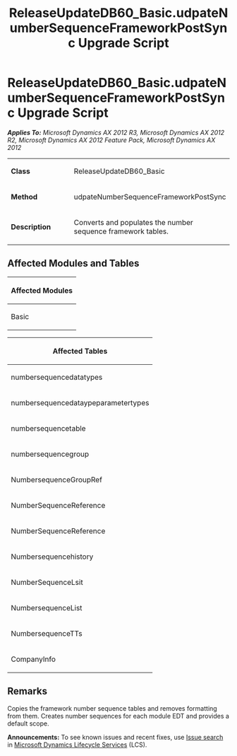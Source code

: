 ﻿---
title: ReleaseUpdateDB60_Basic.udpateNumberSequenceFrameworkPostSync Upgrade Script
TOCTitle: ReleaseUpdateDB60_Basic.udpateNumberSequenceFrameworkPostSync Upgrade Script
ms:assetid: 574e7234-77ee-3f37-250f-9528202c3a5a
ms:mtpsurl: https://msdn.microsoft.com/en-us/library/JJ736204(v=AX.60)
ms:contentKeyID: 49708379
ms.date: 05/18/2015
mtps_version: v=AX.60
---

# ReleaseUpdateDB60\_Basic.udpateNumberSequenceFrameworkPostSync Upgrade Script 


_**Applies To:** Microsoft Dynamics AX 2012 R3, Microsoft Dynamics AX 2012 R2, Microsoft Dynamics AX 2012 Feature Pack, Microsoft Dynamics AX 2012_

<table>
<colgroup>
<col style="width: 50%" />
<col style="width: 50%" />
</colgroup>
<tbody>
<tr class="odd">
<td><p><strong>Class</strong></p></td>
<td><p>ReleaseUpdateDB60_Basic</p></td>
</tr>
<tr class="even">
<td><p><strong>Method</strong></p></td>
<td><p>udpateNumberSequenceFrameworkPostSync</p></td>
</tr>
<tr class="odd">
<td><p><strong>Description</strong></p></td>
<td><p>Converts and populates the number sequence framework tables.</p></td>
</tr>
</tbody>
</table>


## Affected Modules and Tables

<table>
<colgroup>
<col style="width: 100%" />
</colgroup>
<thead>
<tr class="header">
<th><p>Affected Modules</p></th>
</tr>
</thead>
<tbody>
<tr class="odd">
<td><p>Basic</p></td>
</tr>
</tbody>
</table>


<table>
<colgroup>
<col style="width: 100%" />
</colgroup>
<thead>
<tr class="header">
<th><p>Affected Tables</p></th>
</tr>
</thead>
<tbody>
<tr class="odd">
<td><p>numbersequencedatatypes</p></td>
</tr>
<tr class="even">
<td><p>numbersequencedataypeparametertypes</p></td>
</tr>
<tr class="odd">
<td><p>numbersequencetable</p></td>
</tr>
<tr class="even">
<td><p>numbersequencegroup</p></td>
</tr>
<tr class="odd">
<td><p>NumbersequenceGroupRef</p></td>
</tr>
<tr class="even">
<td><p>NumberSequenceReference</p></td>
</tr>
<tr class="odd">
<td><p>NumberSequenceReference</p></td>
</tr>
<tr class="even">
<td><p>Numbersequencehistory</p></td>
</tr>
<tr class="odd">
<td><p>NumberSequenceLsit</p></td>
</tr>
<tr class="even">
<td><p>NumbersequenceList</p></td>
</tr>
<tr class="odd">
<td><p>NumbersequenceTTs</p></td>
</tr>
<tr class="even">
<td><p>CompanyInfo</p></td>
</tr>
</tbody>
</table>


## Remarks

Copies the framework number sequence tables and removes formatting from them. Creates number sequences for each module EDT and provides a default scope.

  
**Announcements:** To see known issues and recent fixes, use [Issue search](http://go.microsoft.com/fwlink/?linkid=389258) in [Microsoft Dynamics Lifecycle Services](http://go.microsoft.com/fwlink/?linkid=306505) (LCS).

